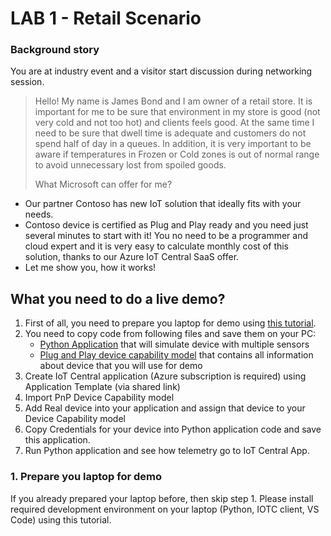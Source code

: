 # LAB 1 - Retail Scenario

### Background story
You are at industry event and a visitor start discussion during networking session.
> Hello! 
My name is James Bond and I am owner of a retail store. It is important for me to be sure that environment in my store is good (not very cold and not too hot) and clients feels good. At the same time I need to be sure that dwell time is adequate and customers do not spend half of day in a queues. In addition, it is very important to be aware if temperatures in Frozen or Cold zones is out of normal range to avoid unnecessary lost from spoiled goods.
>
> What Microsoft can offer for me?

-	Our partner Contoso has new IoT solution that ideally fits with your needs.
-	Contoso device is certified as Plug and Play ready and you need just several minutes to start with it! You no need to be a programmer and cloud expert and it is very easy to calculate monthly cost of this solution, thanks to our Azure IoT Central SaaS offer.
-	Let me show you, how it works!

## What you need to do a live demo?
1. First of all, you need to prepare you laptop for demo using [this tutorial](link).
2. You need to copy code from following files and save them on your PC:
   - [Python Application](lab1/Multiple-Sensors-Devices_App.py) that will simulate device with multiple sensors
   - [Plug and Play device capability model](lab1/Multi_Thermostat_Occupancy%20-%20capability%20model.json) that contains all information about device that you will use for demo
3. Create IoT Central application (Azure subscription is required) using Application Template (via shared link)
4. Import PnP Device Capability model
5. Add Real device into your application and assign that device to your Device Capability model
6. Copy Credentials for your device into Python application code and save this application.
7. Run Python application and see how telemetry go to IoT Central App.

### 1. Prepare you laptop for demo
If you already prepared your laptop before, then skip step 1.
Please install required development environment on your laptop  (Python, IOTC client, VS Code) using this tutorial.


